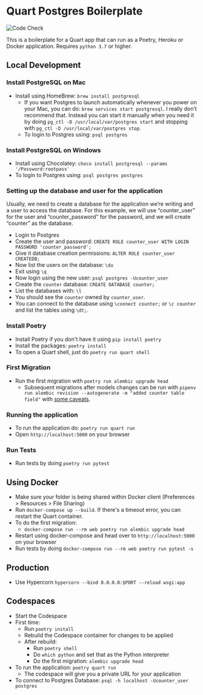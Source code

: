 # Quart Postgres Boilerplate

![Code Check](https://github.com/esfoobar/qapie/workflows/Code%20Checks/badge.svg)

This is a boilerplate for a Quart app that can run as a Poetry, Heroku or Docker application. Requires `python 3.7` or higher.

## Local Development

### Install PostgreSQL on Mac

- Install using HomeBrew: `brew install postgresql`
  - If you want Postgres to launch automatically whenever you power on your Mac, you can do: `brew services start postgresql`. I really don’t recommend that. Instead you can start it manually when you need it by doing `pg_ctl -D /usr/local/var/postgres start` and stopping with `pg_ctl -D /usr/local/var/postgres stop`.
  - To login to Postgres using: `psql postgres`

### Install PostgreSQL on Windows

- Install using Chocolatey: `choco install postgresql --params '/Password:rootpass'`
- To login to Postgres using: `psql postgres postgres`

### Setting up the database and user for the application

Usually, we need to create a database for the application we’re writing and a user to access the database. For this example, we will use “counter_user” for the user and “counter_password” for the password, and we will create “counter” as the database.

- Login to Postgres
- Create the user and password: `CREATE ROLE counter_user WITH LOGIN PASSWORD 'counter_password';`
- Give it database creation permissions: `ALTER ROLE counter_user CREATEDB;`
- Now list the users on the database: `\du`
- Exit using `\q`
- Now login using the new user: `psql postgres -Ucounter_user`
- Create the `counter` database: `CREATE DATABASE counter;`
- List the databases with: `\l`
- You should see the `counter` owned by `counter_user`.
- You can connect to the database using `\connect counter;` or `\c counter` and list the tables using `\dt;`.

### Install Poetry

- Install Poetry if you don't have it using `pip install poetry`
- Install the packages: `poetry install`
- To open a Quart shell, just do `poetry run quart shell`

### First Migration

- Run the first migration with `poetry run alembic upgrade head`
  - Subsequent migrations after models changes can be run with `pipenv run alembic revision --autogenerate -m "added counter table field"` with [some caveats](https://alembic.sqlalchemy.org/en/latest/autogenerate.html#what-does-autogenerate-detect-and-what-does-it-not-detect).

### Running the application

- To run the application do: `poetry run quart run`
- Open `http://localhost:5000` on your browser

### Run Tests

- Run tests by doing `poetry run pytest`

## Using Docker

- Make sure your folder is being shared within Docker client (Preferences > Resources > File Sharing)
- Run `docker-compose up --build`. If there's a timeout error, you can restart the Quart container.
- To do the first migration:
  - `docker-compose run --rm web poetry run alembic upgrade head`
- Restart using docker-compose and head over to `http://localhost:5000` on your browser
- Run tests by doing `docker-compose run --rm web poetry run pytest -s`

## Production

- Use Hypercorn `hypercorn --bind 0.0.0.0:$PORT --reload wsgi:app`

## Codespaces

- Start the Codespace
- First time:
  - Run `poetry install`
  - Rebuild the Codespace container for changes to be applied
  - After rebuild:
    - Run `poetry shell` 
    - Do `which python` and set that as the Python interpreter
    - Do the first migration: `alembic upgrade head`
- To run the application: `poetry quart run`
  - The codespace will give you a private URL for your application
- To connect to Postgres Database: `psql -h localhost -Ucounter_user postgres`
